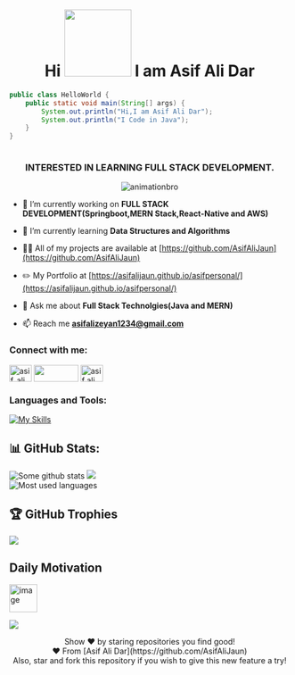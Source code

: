 <h1 align="center"> Hi <img src="https://media.giphy.com/media/Wj7lNjMNDxSmc/giphy.gif" width="120px"> I am Asif Ali Dar</h1> 

```Java
public class HelloWorld {
    public static void main(String[] args) {
        System.out.println("Hi,I am Asif Ali Dar");
        System.out.println("I Code in Java");
    }
}
    
```

<h3 align="center">INTERESTED IN LEARNING FULL STACK DEVELOPMENT.</h3>
<p align="center"> 
    <img  src="https://profile-counter.glitch.me/AsifAliJaun/count.svg" alt="animationbro" />

- 🔭 I’m currently working on **FULL STACK DEVELOPMENT(Springboot,MERN Stack,React-Native and AWS)**

- 🌱 I’m currently learning **Data Structures and Algorithms**

- 👨‍💻 All of my projects are available at [https://github.com/AsifAliJaun](https://github.com/AsifAliJaun)
- ✏️   My Portfolio at [https://asifalijaun.github.io/asifpersonal/](https://asifalijaun.github.io/asifpersonal/)

- 💬 Ask me about **Full Stack Technolgies(Java and MERN)**

- 📫 Reach me **asifalizeyan1234@gmail.com**


<h3 align="left">Connect with me:</h3>
<p align="left">
<a href="https://www.instagram.com/asif_ali_jaun/" target="blank"><img align="center" src="https://raw.githubusercontent.com/rahuldkjain/github-profile-readme-generator/master/src/images/icons/Social/instagram.svg" alt="asif_ali_jaun" height="30" width="40" /></a>
 <a href="https://www.linkedin.com/in/asif-ali-dar-24162b1a0/" target="blank"><img align="center" src="https://img.shields.io/badge/LinkedIn-0077B5?style=for-the-badge&logo=linkedin&logoColor=white" height="30" width="80"/></a>
<a href="https://www.facebook.com/ishu.zainab.9" target="blank"><img align="center" src="https://raw.githubusercontent.com/rahuldkjain/github-profile-readme-generator/master/src/images/icons/Social/facebook.svg" alt="asif ali fb" height="30" width="40" /></a> 




      
    
<h3 align="left">Languages and Tools:</h3>



  [![My Skills](https://skillicons.dev/icons?i=spring,js,ts,html,css,aws,express,java,latex,materialui,maven,mysql,nodejs,postman,git,vscode,postgres,mongodb,bootstrap,gradle,c,cpp,eclipse,react&perline=8)](https://skillicons.dev)
  
  ## 📊 GitHub Stats:
![Some github stats](https://github-readme-stats.vercel.app/api?username=AsifAliJaun&show_icons=true&count_private=true&theme=dracula)
![](https://github-readme-streak-stats.herokuapp.com/?user=AsifAliJaun&theme=dark&hide_border=false)<br/>
![Most used languages](https://github-readme-stats.vercel.app/api/top-langs/?username=AsifAliJaun&theme=dracula&exclude_repo=https://asifalijaun.github.io/asifpersonal&langs_count=7)


## 🏆 GitHub Trophies
![](https://github-profile-trophy.vercel.app/?username=AsifAliJaun&theme=radical&no-frame=false&no-bg=true&margin-w=4)


##  Daily Motivation
<img src="https://github.com/AsifAliJaun/AsifAliJaun/assets/66583558/4ed44ae0-be91-4e8c-947c-2aa5113ccd4e" alt="image" width="50" height="50">

![](https://quotes-github-readme.vercel.app/api?type=horizontal&theme=radical)



<p align="center">
    Show ❤️ by staring repositories you find good! 
    <br />
     ❤️ From [Asif Ali Dar](https://github.com/AsifAliJaun)
    <br />
    Also, star and fork this repository if you wish to give this new feature a try!
  </p>
</p>


